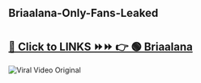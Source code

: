 
 ## Briaalana-Only-Fans-Leaked

# <h2><a href="https://clipsfans.com/Briaalana&ref=git">🔗 Click to LINKS ⏩⏩ 👉 🟢 Briaalana </a></h2>

<a href="https://clipsfans.com/Briaalana&ref=git" rel="nofollow" data-target="animated-image.originalLink"><img src="https://i.ibb.co.com/xMMVF88/686577567.gif" alt="Viral Video Original" style="max-width: 100%; display: inline-block;" data-target="animated-image.originalImage"></a>
